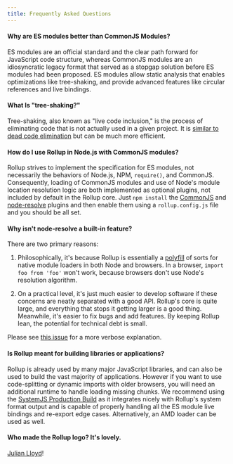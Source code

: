 ```yaml
---
title: Frequently Asked Questions
---
```


#### Why are ES modules better than CommonJS Modules?

ES modules are an official standard and the clear path forward for JavaScript
code structure, whereas CommonJS modules are an idiosyncratic legacy format that
served as a stopgap solution before ES modules had been proposed. ES modules
allow static analysis that enables optimizations like tree-shaking, and provide
advanced features like circular references and live bindings.

#### What Is "tree-shaking?"

Tree-shaking, also known as "live code inclusion," is the process of eliminating
code that is not actually used in a given project. It is
[similar to dead code elimination](https://medium.com/@Rich_Harris/tree-shaking-versus-dead-code-elimination-d3765df85c80#.jnypozs9n)
but can be much more efficient.

#### How do I use Rollup in Node.js with CommonJS modules?

Rollup strives to implement the specification for ES modules, not necessarily
the behaviors of Node.js, NPM, `require()`, and CommonJS. Consequently, loading
of CommonJS modules and use of Node's module location resolution logic are both
implemented as optional plugins, not included by default in the Rollup core.
Just `npm install` the [CommonJS](https://github.com/rollup/rollup-plugin-commonjs)
and [node-resolve](https://github.com/rollup/rollup-plugin-node-resolve) plugins
and then enable them using a `rollup.config.js` file and you should be all set.

#### Why isn't node-resolve a built-in feature?

There are two primary reasons:

1. Philosophically, it's because Rollup is essentially a
[polyfill](https://en.wikipedia.org/wiki/Polyfill_(programming)) of sorts for
native module loaders in both Node and browsers. In a browser, `import foo from 'foo'`
won't work, because browsers don't use Node's resolution algorithm.

2. On a practical level, it's just much easier to develop software if these
concerns are neatly separated with a good API. Rollup's core is quite large,
and everything that stops it getting larger is a good thing. Meanwhile, it's
easier to fix bugs and add features. By keeping Rollup lean, the potential for
technical debt is small.

Please see [this issue](https://github.com/rollup/rollup/issues/1555#issuecomment-322862209)
for a more verbose explanation.

#### Is Rollup meant for building libraries or applications?

Rollup is already used by many major JavaScript libraries, and can also be used
to build the vast majority of applications. However if you want to use
code-splitting or dynamic imports with older browsers, you will need an
additional runtime to handle loading missing chunks. We recommend using the
[SystemJS Production Build](https://github.com/systemjs/systemjs#browser-production)
as it integrates nicely with Rollup's system format output and is capable of
properly handling all the ES module live bindings and re-export edge cases.
Alternatively, an AMD loader can be used as well.

#### Who made the Rollup logo? It's lovely.

[Julian Lloyd](https://twitter.com/jlmakes)!

